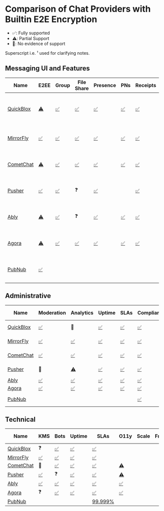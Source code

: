 # Comparison of Chat Providers with Builtin E2E Encryption 

- ✅: Fully supported
- ⚠️: Partial Support
- 🚫: No evidence of support

Superscript i.e. ¹ used for clarifying notes.

## Messaging UI and Features

| Name      | E2EE | Group | File Share | Presence | PNs  | Receipts | Voice | UI SDK | Cost |
| --------- | ---- | ----- | ---------- | -------- | ---- | -------- | ----- | ------ | ---- |
| [QuickBlox](https://quickblox.com/products/chat-API/) | [⚠️](https://quickblox.com/pricing/) | [✅](https://quickblox.com/products/chat/) | [✅](https://quickblox.com/products/chat/) | [✅](https://quickblox.com/products/chat/) | [✅](https://quickblox.com/products/push-notifications/) | [✅](https://quickblox.com/products/chat/) | [✅](https://quickblox.com/products/voice-and-video-calling/) | [✅](https://quickblox.com/products/chat/) | [$647 / mo / 20k total users](https://quickblox.com/pricing/) |
| [MirrorFly](https://www.mirrorfly.com/chat-api-solution.php) | [✅](https://www.mirrorfly.com/chat-security.php) | [✅](https://www.mirrorfly.com/chat-api-solution.php) | [✅](https://www.mirrorfly.com/chat-api-solution.php) | [✅](https://www.mirrorfly.com/chat-api-solution.php) | [✅](https://www.mirrorfly.com/chat-api-solution.php) | [✅](https://www.mirrorfly.com/chat-api-solution.php) | [✅](https://www.mirrorfly.com/) | [✅](https://www.mirrorfly.com/chat/sdk/) | [$399 / mo / 5k MAU](https://www.mirrorfly.com/pricing.php) |
| [CometChat](https://www.cometchat.com/) | [⚠️](https://www.cometchat.com/docs/fundamentals/end-to-end-encryption) | [✅](https://www.cometchat.com/chat-and-messaging) | [✅](https://www.cometchat.com/features/all-features) | [✅](https://www.cometchat.com/features/all-features) | [✅](https://www.cometchat.com/features/all-features) | [✅](https://www.cometchat.com/features/all-features) | [✅](https://www.cometchat.com/) | [✅](https://www.cometchat.com/features/all-features) | [$279 / mo / 10k MAU](https://www.cometchat.com/pricing) |
| [Pusher](https://pusher.com/) | [✅](https://pusher.com/docs/channels/using_channels/encrypted-channels/) | [✅](https://pusher.com/channels/use-cases/chat/) | ❓ | [✅](https://pusher.com/channels/use-cases/chat/) |      | [✅](https://pusher.com/channels/use-cases/chat/) | 🚫 | [✅](https://pusher.com/channels/) | [$49 / mo / 1m msgs](https://pusher.com/channels/pricing/) |
| [Ably](https://ably.com/) | [⚠️](https://ably.com/docs/channels/options/encryption#encrypt-a-channel-) | [✅](https://ably.com/chat) | ❓ | [✅](https://ably.com/chat) | [✅](https://ably.com/push-notifications) | [✅](https://ably.com/chat) | 🚫 | [✅](https://ably.com/chat/sdk) | [$279 / mo / 5k MAU](https://ably.com/pricing) |
| [Agora](https://www.agora.io/en/products/chat/) | [⚠️](https://docs.agora.io/en/agora-chat/reference/security-best-practice#level-3---encryption) | [✅](https://www.agora.io/en/products/chat/) | [✅](https://www.agora.io/en/products/chat/) | [✅](https://docs.agora.io/en/agora-chat/overview/product-overview) | [✅](https://docs.agora.io/en/agora-chat/overview/product-overview) | [✅](https://docs.agora.io/en/agora-chat/overview/product-overview) | [✅](https://www.agora.io/en/products/voice-call/) | [✅](https://www.agora.io/en/products/chat/) | [$349 / mo / 5k MAU](https://www.agora.io/en/pricing/chat/) |
| [PubNub](https://www.pubnub.com/solutions/chat/) | [✅](https://www.pubnub.com/docs/general/setup/data-security) |  |  |  |  |  |  |  | [$98 / mo / 1k DAU](https://www.pubnub.com/pricing/) |

## Administrative

| Name                                                         | Moderation                                           | Analytics                                                    | Uptime                                                      | SLAs                                                         | Compliance                                                  | Funding                                                      | Revenue                                                      | Date Founded |
| ------------------------------------------------------------ | ---------------------------------------------------- | ------------------------------------------------------------ | ----------------------------------------------------------- | ------------------------------------------------------------ | ----------------------------------------------------------- | ------------------------------------------------------------ | ------------------------------------------------------------ | ------------ |
| [QuickBlox](https://quickblox.com/products/chat-API/)        | [✅](https://quickblox.com/products/chat/)            | 🚫                                                            | [✅](https://quickblox.com/hosting/hipaa-compliant-hosting/) | [✅](https://quickblox.com/enterprise/)                       | [✅](https://quickblox.com/hosting/hipaa-compliant-hosting/) | [✅](https://www.crunchbase.com/organization/quickblox)       | [$3.2 M (2024)](https://getlatka.com/companies/cometchat#:~:text=%246) |              |
| [MirrorFly](https://www.mirrorfly.com/chat-api-solution.php) | [✅](https://www.mirrorfly.com/chat-api-solution.php) | [✅](https://www.mirrorfly.com/chat-api-solution.php)         | [✅](https://www.mirrorfly.com/chat-api-solution.php)        | [✅](https://www.mirrorfly.com/chat-api-solution.php)         | [✅](https://www.mirrorfly.com/hipaa-compliant-chat-api.php) |                                                              | [~$4.2 M (2023)](https://growjo.com/company/MirrorFly#:~:text=Estimated%20Revenue%20%26%20Valuation) |              |
| [CometChat](https://www.cometchat.com/)                      | [✅](https://www.cometchat.com/features/all-features) | [✅](https://www.cometchat.com/features/all-features)         | [✅](https://www.cometchat.com/)                             | [✅](https://www.cometchat.com/)                              | [✅](https://www.cometchat.com/hipaa-compliant-chat-api)     | [✅](https://www.crunchbase.com/organization/cometchat)       | [$6.2 M (2024)](https://getlatka.com/companies/cometchat#:~:text=%246) |              |
| [Pusher](https://pusher.com/)                                | 🚫                                                    | [⚠️](https://pusher.com/channels/features/)                   | [✅](https://pusher.com/legal-archived/channels-sla/)        | [✅](https://pusher.com/legal-archived/channels-sla/)         | [✅](https://pusher.com/security/)                           | [✅](https://www.crunchbase.com/organization/pusher-ltd)      | [$35 M (2025)](https://leadiq.com/c/pusher/5a1d9d2e23000053008d0a2b#:~:text=How%20much%20revenue%20does%20Pusher,generate) |              |
| [Ably](https://ably.com/)                                    | [✅](https://ably.com/chat)                           | [✅](https://ably.com/platform)                               | [✅](https://ably.com/)                                      | [✅](https://ably.com/)                                       | [✅](https://ably.com/security-and-compliance)               | [✅](https://www.crunchbase.com/funding_round/ably-series-b--097fe4f8) |                                                              |              |
| [Agora](https://www.agora.io/en/products/chat/)              | [✅](https://www.agora.io/en/products/chat/)          | [✅](https://docs.agora.io/en/agora-chat/overview/product-overview) | [✅](https://www.agora.io/en/)                               | [✅](https://docs.agora.io/en/signaling/overview/beginners-guide) | [✅](https://www.agora.io/en/compliance/)                    | [✅](https://www.crunchbase.com/organization/agora-io)        | [$93.6 M](https://getlatka.com/companies/agora.io/customers#:~:text=%2A%20,generate) |              |
| [PubNub](https://www.pubnub.com/solutions/chat/)             |                                                      |                                                              |                                                             |                                                              | [✅](https://www.pubnub.com/trust/compliance/)               |                                                              | [$46.2 M (2024)](https://getlatka.com/companies/pubnub-inc#:~:text=Image%3A%20Revenue) |              |



## Technical

| Name                                                         | KMS                                                          | Bots                                                         | Uptime                                                      | SLAs                                                         | O11y                                                         | **Scale** | Fncs | Msg Limits |
| ------------------------------------------------------------ | ------------------------------------------------------------ | ------------------------------------------------------------ | ----------------------------------------------------------- | ------------------------------------------------------------ | ------------------------------------------------------------ | --------- | ---- | ---------- |
| [QuickBlox](https://quickblox.com/products/chat-API/)        | ❓                                                            | [✅](https://quickblox.com/blog/choosing-the-right-chat-sdk-what-developers-need-to-know/) | [✅](https://quickblox.com/hosting/hipaa-compliant-hosting/) | [✅](https://quickblox.com/enterprise/)                       |                                                              |           |      |            |
| [MirrorFly](https://www.mirrorfly.com/chat-api-solution.php) | [✅](https://www.mirrorfly.com/chat-security.php)             | [✅](https://www.mirrorfly.com/multi-tenant-chat-for-saas.php) | [✅](https://www.mirrorfly.com/chat-api-solution.php)        | [✅](https://www.mirrorfly.com/chat-api-solution.php)         |                                                              |           |      |            |
| [CometChat](https://www.cometchat.com/)                      | 🚫                                                            | [✅](https://www.cometchat.com/features/all-features)         | [✅](https://www.cometchat.com/)                             | [✅](https://www.cometchat.com/)                              | [⚠️](https://status.cometchat.com/)                           |           |      |            |
| [Pusher](https://pusher.com/)                                | [✅](https://pusher.com/docs/channels/using_channels/encrypted-channels/#authenticate) | ❓                                                            | [✅](https://pusher.com/legal-archived/channels-sla/)        | [✅](https://pusher.com/legal-archived/channels-sla/)         | [⚠️](https://pusher.com/channels/features/)                   |           |      |            |
| [Ably](https://ably.com/)                                    | [✅](https://ably.com/security-and-compliance)                | [✅](https://ably.com/docs/guides/chat/build-livestream#ai-integrations) | [✅](https://ably.com/)                                      | [✅](https://ably.com/)                                       | [✅](https://ably.com/platform)                               |           |      |            |
| [Agora](https://www.agora.io/en/products/chat/)              | ❓                                                            | [✅](https://docs.agora.io/en/conversational-ai/develop/custom-llm) | [✅](https://www.agora.io/en/)                               | [✅](https://docs.agora.io/en/signaling/overview/beginners-guide) | [✅](https://docs.agora.io/en/agora-chat/overview/product-overview) |           |      |            |
| [PubNub](https://www.pubnub.com/solutions/chat/)             |                                                              |                                                              |                                                             | [99.999%](https://www.pubnub.com/docs/chat/chat-sdk/learn/why-chat-sdk#take-the-server-load-off-your-shoulders) |                                                              |           |      |            |

